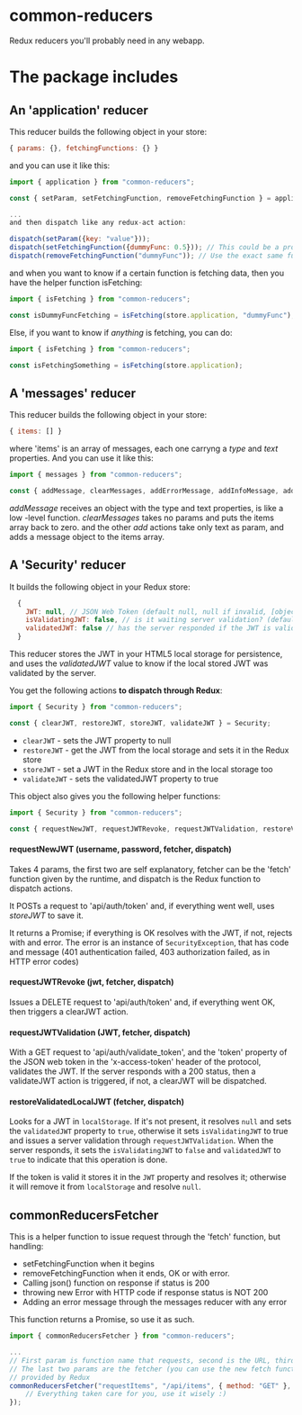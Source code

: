 # common-reducers
Redux reducers you'll probably need in any webapp.

# The package includes

## An 'application' reducer

This reducer builds the following object in your store:

```javascript
{ params: {}, fetchingFunctions: {} }
```

and you can use it like this:

```javascript
import { application } from "common-reducers";

const { setParam, setFetchingFunction, removeFetchingFunction } = application;

...
and then dispatch like any redux-act action:

dispatch(setParam({key: "value"}));
dispatch(setFetchingFunction({dummyFunc: 0.5})); // This could be a progress value, and 'dummyFunc' is the function that invoked the server
dispatch(removeFetchingFunction("dummyFunc")); // Use the exact same function name you provided when setting
```

and when you want to know if a certain function is fetching data, then you have the helper function isFetching:

```javascript
import { isFetching } from "common-reducers";

const isDummyFuncFetching = isFetching(store.application, "dummyFunc"); // here you know if dummyFunc is still fetching or has already ended.
```

Else, if you want to know if _anything_ is fetching, you can do:

```javascript
import { isFetching } from "common-reducers";

const isFetchingSomething = isFetching(store.application);
```

## A 'messages' reducer

This reducer builds the following object in your store:

```javascript
{ items: [] }
```

where 'items' is an array of messages, each one carryng a *type* and *text* properties.
And you can use it like this:

```javascript
import { messages } from "common-reducers";

const { addMessage, clearMessages, addErrorMessage, addInfoMessage, addWarnMessage } = messages;
```

*addMessage* receives an object with the type and text properties, is like a low -level function.
*clearMessages* takes no params and puts the items array back to zero.
and the other *add* actions take only text as param, and adds a message object to the items array.

## A 'Security' reducer

It builds the following object in your Redux store: 

```javascript
  { 
    JWT: null, // JSON Web Token (default null, null if invalid, [object] if present and valid)
    isValidatingJWT: false, // is it waiting server validation? (default false)
    validatedJWT: false // has the server responded if the JWT is valid? (default false)
  }
```

This reducer stores the JWT in your HTML5 local storage for persistence, and uses the *validatedJWT* value to know if the local stored JWT was validated by the server.

You get the following actions **to dispatch through Redux**:

```javascript
import { Security } from "common-reducers";

const { clearJWT, restoreJWT, storeJWT, validateJWT } = Security;
```

* ```clearJWT``` - sets the JWT property to null
* ```restoreJWT``` - get the JWT from the local storage and sets it in the Redux store
* ```storeJWT``` - set a JWT in the Redux store and in the local storage too
* ```validateJWT``` - sets the validatedJWT property to true

This object also gives you the following helper functions:

```javascript
import { Security } from "common-reducers";

const { requestNewJWT, requestJWTRevoke, requestJWTValidation, restoreValidatedLocalJWT } = Security;
```

#### requestNewJWT (username, password, fetcher, dispatch)

Takes 4 params, the first two are self explanatory, fetcher can be the 'fetch' function given by the runtime, and dispatch is the Redux function to dispatch actions.

It POSTs a request to 'api/auth/token' and, if everything went well, uses *storeJWT* to save it.

It returns a Promise; if everything is OK resolves with the JWT, if not, rejects with and error. The error is an instance of ```SecurityException```, that has code and message (401 authentication failed, 403 authorization failed, as in HTTP error codes)

#### requestJWTRevoke (jwt, fetcher, dispatch)

Issues a DELETE request to 'api/auth/token' and, if everything went OK, then triggers a clearJWT action.

#### requestJWTValidation (JWT, fetcher, dispatch)

With a GET request to 'api/auth/validate_token', and the 'token' property of the JSON web token in the 'x-access-token' header of the protocol, validates the JWT.
If the server responds with a 200 status, then a validateJWT action is triggered, if not, a clearJWT will be dispatched.

#### restoreValidatedLocalJWT (fetcher, dispatch)

Looks for a JWT in ```localStorage```. If it's not present, it resolves ```null``` and sets the ```validatedJWT``` property to ```true```, otherwise it sets ```isValidatingJWT``` to true and issues a server validation through ```requestJWTValidation```. When the server responds, it sets the ```isValidatingJWT``` to ```false``` and ```validatedJWT``` to ```true``` to indicate that this operation is done.

If the token is valid it stores it in the ```JWT``` property and resolves it; otherwise it will remove it from ```localStorage``` and resolve ```null```.

## commonReducersFetcher

This is a helper function to issue request through the 'fetch' function, but handling:

* setFetchingFunction when it begins
* removeFetchingFunction when it ends, OK or with error.
* Calling json() function on response if status is 200
* throwing new Error with HTTP code if response status is NOT 200
* Adding an error message through the messages reducer with any error

This function returns a Promise, so use it as such.

```javascript
import { commonReducersFetcher } from "common-reducers";

...
// First param is function name that requests, second is the URL, third are the fetch function options
// The last two params are the fetcher (you can use the new fetch function) and the dispatch function,
// provided by Redux
commonReducersFetcher("requestItems", "/api/items", { method: "GET" }, fetch, dispatch).then(items => {
	// Everything taken care for you, use it wisely :)
});
```
